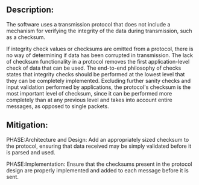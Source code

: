 ## Description:

The software uses a transmission protocol that does not include a mechanism for verifying the integrity of the data during transmission, such as a checksum.

If integrity check values or checksums are omitted from a protocol, there is no way of determining if data has been corrupted in transmission. The lack of checksum functionality in a protocol removes the first application-level check of data that can be used. The end-to-end philosophy of checks states that integrity checks should be performed at the lowest level that they can be completely implemented. Excluding further sanity checks and input validation performed by applications, the protocol's checksum is the most important level of checksum, since it can be performed more completely than at any previous level and takes into account entire messages, as opposed to single packets.

## Mitigation:


PHASE:Architecture and Design:
Add an appropriately sized checksum to the protocol, ensuring that data received may be simply validated before it is parsed and used.

PHASE:Implementation:
Ensure that the checksums present in the protocol design are properly implemented and added to each message before it is sent.


